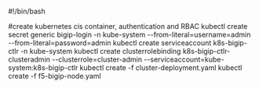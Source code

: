 #!/bin/bash

#create kubernetes cis container, authentication and RBAC
kubectl create secret generic bigip-login -n kube-system --from-literal=username=admin --from-literal=password=admin
kubectl create serviceaccount k8s-bigip-ctlr -n kube-system
kubectl create clusterrolebinding k8s-bigip-ctlr-clusteradmin --clusterrole=cluster-admin --serviceaccount=kube-system:k8s-bigip-ctlr
kubectl create -f cluster-deployment.yaml
kubectl create -f f5-bigip-node.yaml